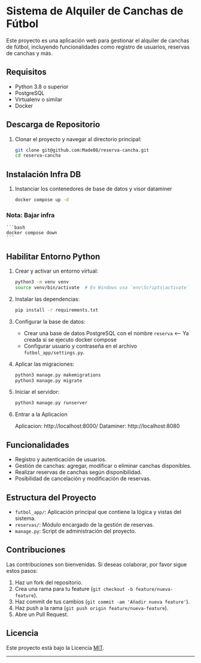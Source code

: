 # Sistema de Alquiler de Canchas de Fútbol

Este proyecto es una aplicación web para gestionar el alquiler de canchas de fútbol, incluyendo funcionalidades como registro de usuarios, reservas de canchas y más.

## Requisitos

- Python 3.8 o superior
- PostgreSQL
- Virtualenv o similar
- Docker

## Descarga de Repositorio

1. Clonar el proyecto y navegar al directorio principal:

    ```bash
    git clone git@github.com:Made08/reserva-cancha.git
    cd reserva-cancha
    ```

## Instalación Infra DB
1. Instanciar los contenedores de base de datos y visor dataminer

    ```bash
    docker compose up -d
    ```

### Nota: Bajar infra

    ```bash
    docker compose down
    ```

## Habilitar Entorno Python

1. Crear y activar un entorno virtual:

    ```bash
    python3 -m venv venv
    source venv/bin/activate  # En Windows usa `env\Scripts\activate`
    ```

2. Instalar las dependencias:

    ```bash
    pip install -r requirements.txt
    ```

3. Configurar la base de datos:

    - Crear una base de datos PostgreSQL con el nombre `reserva` <-- Ya creada si se ejecuto docker compose
    - Configurar usuario y contraseña en el archivo `futbol_app/settings.py`.

4. Aplicar las migraciones:

    ```bash
    python3 manage.py makemigrations
    python3 manage.py migrate
    ```

5. Iniciar el servidor:

    ```bash
    python3 manage.py runserver
    ```

6. Entrar a la Aplicacion

    Aplicacion:   http://localhost:8000/
    Dataminer:    http://localhost:8080

## Funcionalidades

- Registro y autenticación de usuarios.
- Gestión de canchas: agregar, modificar o eliminar canchas disponibles.
- Realizar reservas de canchas según disponibilidad.
- Posibilidad de cancelación y modificación de reservas.

## Estructura del Proyecto

- `futbol_app/`: Aplicación principal que contiene la lógica y vistas del sistema.
- `reservas/`: Módulo encargado de la gestión de reservas.
- `manage.py`: Script de administración del proyecto.

## Contribuciones

Las contribuciones son bienvenidas. Si deseas colaborar, por favor sigue estos pasos:

1. Haz un fork del repositorio.
2. Crea una rama para tu feature (`git checkout -b feature/nueva-feature`).
3. Haz commit de tus cambios (`git commit -am 'Añadir nueva feature'`).
4. Haz push a la rama (`git push origin feature/nueva-feature`).
5. Abre un Pull Request.

## Licencia

Este proyecto está bajo la Licencia [MIT](https://opensource.org/licenses/MIT).

---
